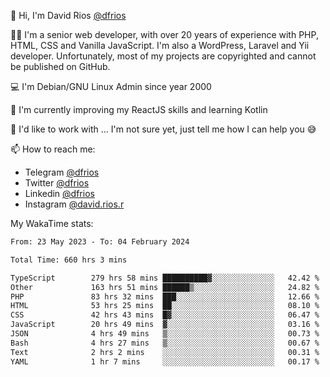 👋 Hi, I'm David Rios [@dfrios](https://github.com/dfrios)

👨‍💻 I'm a senior web developer, with over 20 years of experience with PHP, HTML, CSS and Vanilla JavaScript. I'm also a WordPress, Laravel and Yii developer. Unfortunately, most of my projects are copyrighted and cannot be published on GitHub.

💻 I'm Debian/GNU Linux Admin since year 2000

🌱 I'm currently improving my ReactJS skills and learning Kotlin

💞️ I'd like to work with ... I'm not sure yet, just tell me how I can help you 😅


📫 How to reach me:
* Telegram [@dfrios](https://t.me/dfrios)
* Twitter [@dfrios](https://twitter.com/dfrios)
* Linkedin [@dfrios](https://linkedin.com/in/dfrios)
* Instagram [@david.rios.r](https://instagram.com/david.rios.r)



My WakaTime stats:
<!--START_SECTION:waka-->

```txt
From: 23 May 2023 - To: 04 February 2024

Total Time: 660 hrs 3 mins

TypeScript        279 hrs 58 mins ██████████▓░░░░░░░░░░░░░░   42.42 %
Other             163 hrs 51 mins ██████▒░░░░░░░░░░░░░░░░░░   24.82 %
PHP               83 hrs 32 mins  ███░░░░░░░░░░░░░░░░░░░░░░   12.66 %
HTML              53 hrs 25 mins  ██░░░░░░░░░░░░░░░░░░░░░░░   08.10 %
CSS               42 hrs 43 mins  █▓░░░░░░░░░░░░░░░░░░░░░░░   06.47 %
JavaScript        20 hrs 49 mins  ▓░░░░░░░░░░░░░░░░░░░░░░░░   03.16 %
JSON              4 hrs 49 mins   ▒░░░░░░░░░░░░░░░░░░░░░░░░   00.73 %
Bash              4 hrs 27 mins   ▒░░░░░░░░░░░░░░░░░░░░░░░░   00.67 %
Text              2 hrs 2 mins    ░░░░░░░░░░░░░░░░░░░░░░░░░   00.31 %
YAML              1 hr 7 mins     ░░░░░░░░░░░░░░░░░░░░░░░░░   00.17 %
```

<!--END_SECTION:waka-->
